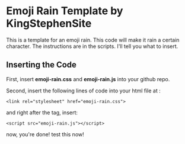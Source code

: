 # Emoji Rain Template by KingStephenSite

This is a template for an emoji rain. This code will make it rain a certain character. The instructions are in the scripts. I'll tell you what to insert.


## Inserting the Code

First, insert **emoji-rain.css** and **emoji-rain.js** into your github repo.

Second, insert the following lines of code into your html file at <head>:

    <link rel="stylesheet" href="emoji-rain.css">
    
and right after the <body> tag, insert: 

    <script src="emoji-rain.js"></script>

 now, you're done! test this now!
